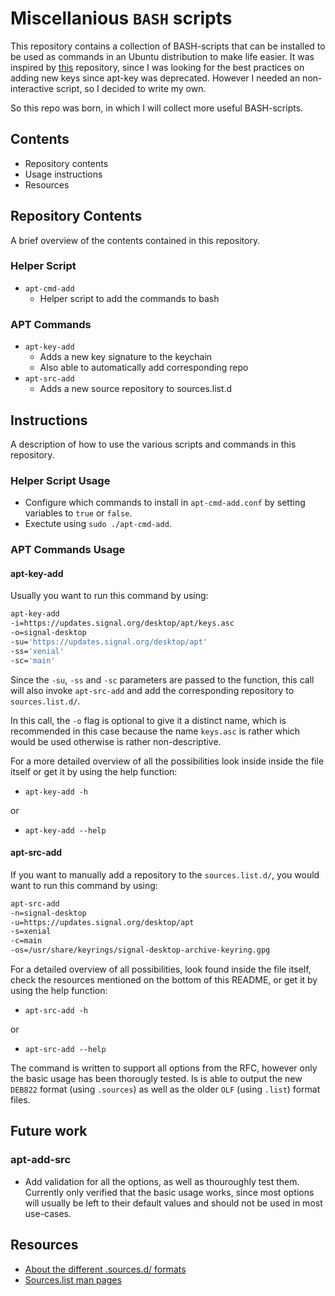 # Miscellanious `BASH` scripts

This repository contains a collection of BASH-scripts that can be installed to be used as commands in an Ubuntu distribution to make life easier. It was inspired by [this](https://github.com/ameinild/add-apt-key) repository, since I was looking for the best practices on adding new keys since apt-key was deprecated. However I needed an non-interactive script, so I decided to write my own.

So this repo was born, in which I will collect more useful BASH-scripts.

## Contents

- Repository contents
- Usage instructions
- Resources

## Repository Contents

A brief overview of the contents contained in this repository.

### Helper Script

- `apt-cmd-add`
  - Helper script to add the commands to bash

### APT Commands

- `apt-key-add`
  - Adds a new key signature to the keychain
  - Also able to automatically add corresponding repo
- `apt-src-add`
  - Adds a new source repository to sources.list.d

## Instructions

A description of how to use the various scripts and commands in this repository.

### Helper Script Usage

- Configure which commands to install in `apt-cmd-add.conf` by setting variables to `true` or `false`.
- Exectute using `sudo ./apt-cmd-add`.

### APT Commands Usage

#### apt-key-add

Usually you want to run this command by using:

```bash 
apt-key-add 
-i=https://updates.signal.org/desktop/apt/keys.asc 
-o=signal-desktop 
-su='https://updates.signal.org/desktop/apt' 
-ss='xenial' 
-sc='main'
```

Since the `-su`, `-ss` and `-sc` parameters are passed to the function, this call will also invoke `apt-src-add` and add the corresponding repository to `sources.list.d/`.

In this call, the `-o` flag is optional to give it a distinct name, which is recommended in this case because the name `keys.asc` is rather which would be used otherwise is rather non-descriptive.

For a more detailed overview of all the possibilities look inside inside the file itself or get it by using the help function:

- `apt-key-add -h`

or

- `apt-key-add --help`

#### apt-src-add

If you want to manually add a repository to the `sources.list.d/`, you would want to run this command by using:

```bash
apt-src-add 
-n=signal-desktop 
-u=https://updates.signal.org/desktop/apt 
-s=xenial 
-c=main 
-os=/usr/share/keyrings/signal-desktop-archive-keyring.gpg
```

For a detailed overview of all possibilities, look found inside the file itself, check the resources mentioned on the bottom of this README, or get it by using the help function:

- `apt-src-add -h`

or

- `apt-src-add --help`

The command is written to support all options from the RFC, however only the basic usage has been thorougly tested. Is  is able to output the new `DEB822` format (using `.sources`) as well as the older `OLF` (using `.list`) format files.

## Future work

### apt-add-src

- Add validation for all the options, as well as thouroughly test them. Currently only verified that the basic usage works, since most options will usually be left to their default values and should not be used in most use-cases.

## Resources

- [About the different .sources.d/ formats](https://repolib.readthedocs.io/en/latest/deb822-format.html)
- [Sources.list man pages](https://manpages.debian.org/stretch/apt/sources.list.5.en.html)